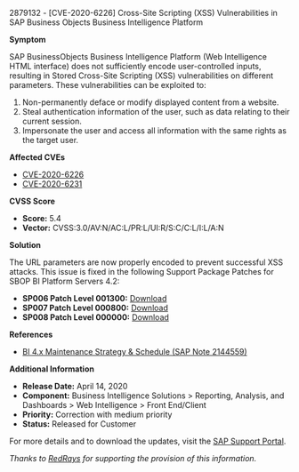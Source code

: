 2879132 - [CVE-2020-6226] Cross-Site Scripting (XSS) Vulnerabilities in SAP Business Objects Business Intelligence Platform

**Symptom**

SAP BusinessObjects Business Intelligence Platform (Web Intelligence HTML interface) does not sufficiently encode user-controlled inputs, resulting in Stored Cross-Site Scripting (XSS) vulnerabilities on different parameters. These vulnerabilities can be exploited to:

1. Non-permanently deface or modify displayed content from a website.
2. Steal authentication information of the user, such as data relating to their current session.
3. Impersonate the user and access all information with the same rights as the target user.

**Affected CVEs**

- [CVE-2020-6226](https://cve.mitre.org/cgi-bin/cvename.cgi?name=CVE-2020-6226)
- [CVE-2020-6231](https://cve.mitre.org/cgi-bin/cvename.cgi?name=CVE-2020-6231)

**CVSS Score**

- **Score:** 5.4
- **Vector:** CVSS:3.0/AV:N/AC:L/PR:L/UI:R/S:C/C:L/I:L/A:N

**Solution**

The URL parameters are now properly encoded to prevent successful XSS attacks. This issue is fixed in the following Support Package Patches for SBOP BI Platform Servers 4.2:

- **SP006 Patch Level 001300:** [Download](https://me.sap.com/softwarecenter/template/products/_APP=00200682500000001943&_EVENT=DISPHIER&HEADER=Y&FUNCTIONBAR=N&EVENT=TREE&NE=NAVIGATE&ENR=73555000100200001041&V=MAINT)
- **SP007 Patch Level 000800:** [Download](https://me.sap.com/softwarecenter/template/products/_APP=00200682500000001943&_EVENT=DISPHIER&HEADER=Y&FUNCTIONBAR=N&EVENT=TREE&NE=NAVIGATE&ENR=73555000100200001041&V=MAINT)
- **SP008 Patch Level 000000:** [Download](https://me.sap.com/softwarecenter/template/products/_APP=00200682500000001943&_EVENT=DISPHIER&HEADER=Y&FUNCTIONBAR=N&EVENT=TREE&NE=NAVIGATE&ENR=73555000100200001041&V=MAINT)

**References**

- [BI 4.x Maintenance Strategy & Schedule (SAP Note 2144559)](https://me.sap.com/notes/2144559)

**Additional Information**

- **Release Date:** April 14, 2020
- **Component:** Business Intelligence Solutions > Reporting, Analysis, and Dashboards > Web Intelligence > Front End/Client
- **Priority:** Correction with medium priority
- **Status:** Released for Customer

For more details and to download the updates, visit the [SAP Support Portal](https://me.sap.com/notes/2879132).

*Thanks to [RedRays](https://redrays.io) for supporting the provision of this information.*